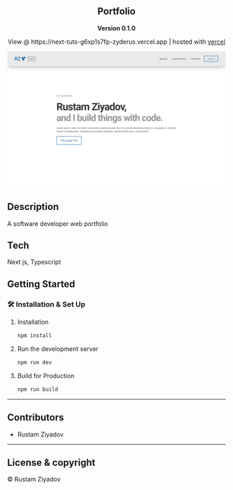 <div align="center">
  <h2>Portfolio</h2>
  <strong>Version 0.1.0</strong>
</div>

<p align="center">
  View @ https://next-tuts-g6xp1s7fp-zyderus.vercel.app | hosted with <a href="https://vercel.com/">vercel</a>
</p>

<p align="center">
  
</p>

<div align="center">
  <img src="/public/assets/images/screenshot.png" width="600">
</div>


## Description
A software developer web portfolio

## Tech
Next js, Typescript

## Getting Started

### 🛠 Installation & Set Up

1. Installation

   ```sh
   npm install
   ```

2. Run the development server

   ```sh
   npm run dev
   ```

3. Build for Production

   ```sh
   npm run build
   ```
   
---

## Contributors

- Rustam Ziyadov

---

## License & copyright

&copy; Rustam Ziyadov
